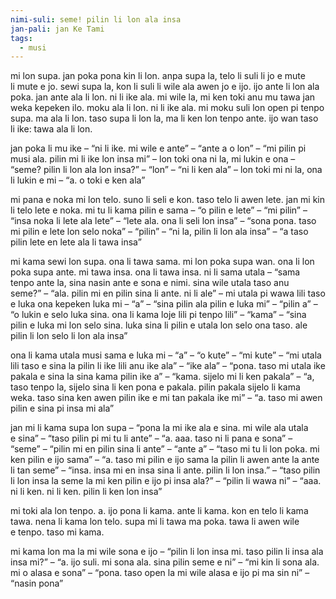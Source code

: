 ```yaml
---
nimi-suli: seme! pilin li lon ala insa
jan-pali: jan Ke Tami
tags:
  - musi
---
```

mi lon supa. jan poka pona kin li lon. anpa supa la, telo li suli li jo e mute li mute e jo. sewi supa la, kon li suli li wile ala awen jo e ijo. ijo ante li lon ala poka. jan ante ala li lon. ni li ike ala. mi wile la, mi ken toki anu mu tawa jan weka kepeken ilo. moku ala li lon. ni li ike ala. mi moku suli lon open pi tenpo supa. ma ala li lon. taso supa li lon la, ma li ken lon tenpo ante. ijo wan taso li ike: tawa ala li lon.

jan poka li mu ike – “ni li ike. mi wile e ante” – “ante a o lon” – “mi pilin pi musi ala. pilin mi li ike lon insa mi” – lon toki ona ni la, mi lukin e ona – “seme? pilin li lon ala lon insa?” – “lon” – “ni li ken ala” – lon toki mi ni la, ona li lukin e mi – “a. o toki e ken ala”

mi pana e noka mi lon telo. suno li seli e kon. taso telo li awen lete. jan mi kin li telo lete e noka. mi tu li kama pilin e sama – “o pilin e lete” – “mi pilin” – “insa noka li lete ala lete” – “lete ala. ona li seli lon insa” – “sona pona. taso mi pilin e lete lon selo noka” – “pilin” – “ni la, pilin li lon ala insa” – “a taso pilin lete en lete ala li tawa insa”

mi kama sewi lon supa. ona li tawa sama. mi lon poka supa wan. ona li lon poka supa ante. mi tawa insa. ona li tawa insa. ni li sama utala – “sama tenpo ante la, sina nasin ante e sona e nimi. sina wile utala taso anu seme?” – “ala. pilin mi en pilin sina li ante. ni li ale” – mi utala pi wawa lili taso e luka ona kepeken luka mi – “a” – “sina pilin ala pilin e luka mi” – “pilin a” – “o lukin e selo luka sina. ona li kama loje lili pi tenpo lili” – “kama” – “sina pilin e luka mi lon selo sina. luka sina li pilin e utala lon selo ona taso. ale pilin li lon selo li lon ala insa”

ona li kama utala musi sama e luka mi – “a” – “o kute” – “mi kute” – “mi utala lili taso e sina la pilin li ike lili anu ike ala” – “ike ala” – “pona. taso mi utala ike pakala e sina la sina kama pilin ike a” – “kama. sijelo mi li ken pakala” – “a, taso tenpo la, sijelo sina li ken pona e pakala. pilin pakala sijelo li kama weka. taso sina ken awen pilin ike e mi tan pakala ike mi” – “a. taso mi awen pilin e sina pi insa mi ala”

jan mi li kama supa lon supa – “pona la mi ike ala e sina. mi wile ala utala e sina” – “taso pilin pi mi tu li ante” – “a. aaa. taso ni li pana e sona” – “seme” – “pilin mi en pilin sina li ante” – “ante a” – “taso mi tu li lon poka. mi ken pilin e ijo sama” – “a. taso mi pilin e ijo sama la pilin li awen ante la ante li tan seme” – “insa. insa mi en insa sina li ante. pilin li lon insa.” – “taso pilin li lon insa la seme la mi ken pilin e ijo pi insa ala?” – “pilin li wawa ni” – “aaa. ni li ken. ni li ken. pilin li ken lon insa”

mi toki ala lon tenpo. a. ijo pona li kama. ante li kama. kon en telo li kama tawa. nena li kama lon telo. supa mi li tawa ma poka. tawa li awen wile e tenpo. taso mi kama.

mi kama lon ma la mi wile sona e ijo – “pilin li lon insa mi. taso pilin li insa ala insa mi?” – “a. ijo suli. mi sona ala. sina pilin seme e ni” – “mi kin li sona ala. mi o alasa e sona” – “pona. taso open la mi wile alasa e ijo pi ma sin ni” – “nasin pona”
